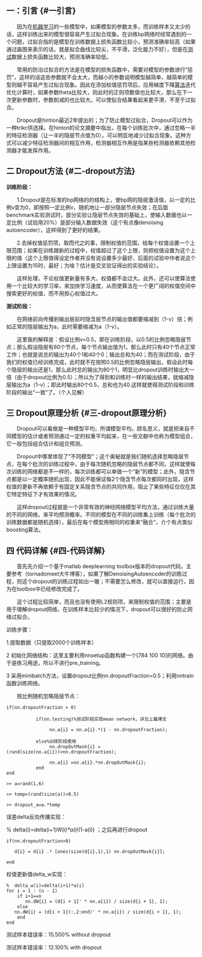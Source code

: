 ## 一：引言 {#一引言}

　　因为在[机器学习](http://lib.csdn.net/base/machinelearning)的一些模型中，如果模型的参数太多，而训练样本又太少的话，这样训练出来的模型很容易产生过拟合现象。在训练bp网络时经常遇到的一个问题，过拟合指的是模型在训练数据上损失函数比较小，预测准确率较高（如果通过画图来表示的话，就是拟合曲线比较尖，不平滑，泛化能力不好），但是在[测试](http://lib.csdn.net/base/softwaretest)数据上损失函数比较大，预测准确率较低。

　　常用的防治过拟合的方法是在模型的损失函数中，需要对模型的参数进行“惩罚”，这样的话这些参数就不会太大，而越小的参数说明模型越简单，越简单的模型则越不容易产生过拟合现象。因此在添加权值惩罚项后，应用梯度下降[算法](http://lib.csdn.net/base/datastructure)迭代优化计算时，如果参数theta比较大，则此时的正则项数值也比较大，那么在下一次更新参数时，参数削减的也比较大。可以使拟合结果看起来更平滑，不至于过拟合。

　　Dropout是hintion最近2年提出的；为了防止模型过拟合，Dropout可以作为一种trikc供选择。在hinton的论文摘要中指出，在每个训练批次中，通过忽略一半的特征检测器（让一半的隐层节点值为0），可以明显地减少过拟合现象。这种方式可以减少特征检测器间的相互作用，检测器相互作用是指某些检测器依赖其他检测器才能发挥作用。

## 二 Dropout方法 {#二-dropout方法}

**训练阶段：**

　　1.Dropout是在标准的bp网络的的结构上，使bp网的隐层激活值，以一定的比例v变为0，即按照一定比例v，随机地让一部分隐层节点失效；在后面benchmark实验测试时，部分实验让隐层节点失效的基础上，使输入数据也以一定比例（试验用20%）是部分输入数据失效（这个有点像denoising autoencoder），这样得到了更好的结果。

　　2.去掉权值惩罚项，取而代之的事，限制权值的范围，给每个权值设置一个上限范围；如果在训练跟新的过程中，权值超过了这个上限，则把权值设置为这个上限的值（这个上限值得设定作者并没有说设置多少最好，后面的试验中作者说这个上限设置为15时，最好；为啥？估计是交叉验证得出的实验结论）。

　　这样处理，不论权值更新量有多大，权值都不会过大。此外，还可以使算法使用一个比较大的学习率，来加快学习速度，从而使算法在一个更广阔的权值空间中搜索更好的权值，而不用担心权值过大。

**测试阶段：**

　　在网络前向传播到输出层前时隐含层节点的输出值都要缩减到（1-v）倍；例如正常的隐层输出为a，此时需要缩减为a（1-v）。

　　这里我的解释是：假设比例v=0.5，即在训练阶段，以0.5的比例忽略隐层节点；那么假设隐层有80个节点，每个节点输出值为1，那么此时只有40个节点正常工作；也就是说总的输出为40个1和40个0；输出总和为40；而在测试阶段，由于我们的权值已经训练完成，此时就不在按照0.5的比例忽略隐层输出，假设此时每个隐层的输出还是1，那么此时总的输出为80个1，明显比dropout训练时输出大一倍（由于dropout比例为0.5）；所以为了得到和训练时一样的输出结果，就缩减隐层输出为a（1-v）；即此时输出80个0.5，总和也为40.这样就使得测试阶段和训练阶段的输出“一致”了。（个人见解）

## 三 Dropout原理分析 {#三-dropout原理分析}

　　Dropout可以看做是一种模型平均，所谓模型平均，顾名思义，就是把来自不同模型的估计或者预测通过一定的权重平均起来，在一些文献中也称为模型组合，它一般包括组合估计和组合预测。

　　Dropout中哪里体现了“不同模型”；这个奥秘就是我们随机选择忽略隐层节点，在每个批次的训练过程中，由于每次随机忽略的隐层节点都不同，这样就使每次训练的网络都是不一样的，每次训练都可以单做一个“新”的模型；此外，隐含节点都是以一定概率随机出现，因此不能保证每2个隐含节点每次都同时出现，这样权值的更新不再依赖于有固定关系隐含节点的共同作用，阻止了某些特征仅仅在其它特定特征下才有效果的情况。

　　这样dropout过程就是一个非常有效的神经网络模型平均方法，通过训练大量的不同的网络，来平均预测概率。不同的模型在不同的训练集上训练（每个批次的训练数据都是随机选择），最后在每个模型用相同的权重来“融合”，介个有点类似boosting算法。

## 四 代码详解 {#四-代码详解}

　　首先先介绍一个基于matlab deeplearning toolbox版本的dropout代码，主要参考（tornadomeet大牛博客），如果了解DenoisingAutoencoder的训练过程，则这个dropout的训练过程如出一辙；不需要怎么修改，就可以直接运行，因为在toolbox中已经修改完成了。

　　这个过程比较简单，而且也没有使用L2规则项，来限制权值的范围；主要是用于理解dropout网络，在训练样本比较少的情况下，dropout可以很好的防止网络过拟合。

训练步骤：

1.提取数据（只提取2000个训练样本）

2 初始化网络结构：这里主要利用nnsetup函数构建一个\[784 100 10\]的网络。由于是练习用途，所以不进行pre\_training。

3 采用minibatch方法，设置dropout比例nn.dropoutFraction=0.5；利用nntrain函数训练网络。

　　按比例随机忽略隐层节点：

```
if(nn.dropoutFraction > 0)

           if(nn.testing)%测试阶段实现mean network，详见上篇博文

                nn.a{i} = nn.a{i}.*(1 - nn.dropoutFraction);

           else%训练阶段使用
                nn.dropOutMask{i} =(rand(size(nn.a{i}))>nn.dropoutFraction);

                nn.a{i} =nn.a{i}.*nn.dropOutMask{i};
           end
end
```

```
>> a=rand(1,6)

>> temp=(rand(size(a))>0.5)

>> dropout_a=a.*temp
```

误差delta反向传播实现：

% delta\(i\)=delta\(i+1\)_W\(i\)\*a\(i\)_\(1-a\(i\)\) ；之后再进行dropout

```
if(nn.dropoutFraction>0)

   d{i} = d{i} .* [ones(size(d{i},1),1) nn.dropOutMask{i}];

end
```

权值更新值delta\_w实现：

```
%  delta_w(i)=delta(i+1)*a(i) 
for i = 1 : (n - 1)
    if i+1==n
       nn.dW{i} = (d{i + 1}' * nn.a{i}) / size(d{i + 1}, 1);
    else
   nn.dW{i} = (d{i + 1}(:,2:end)' * nn.a{i}) / size(d{i + 1}, 1);
    end
end
```

测试样本错误率：15.500% without dropout

测试样本错误率：12.100% with dropout

